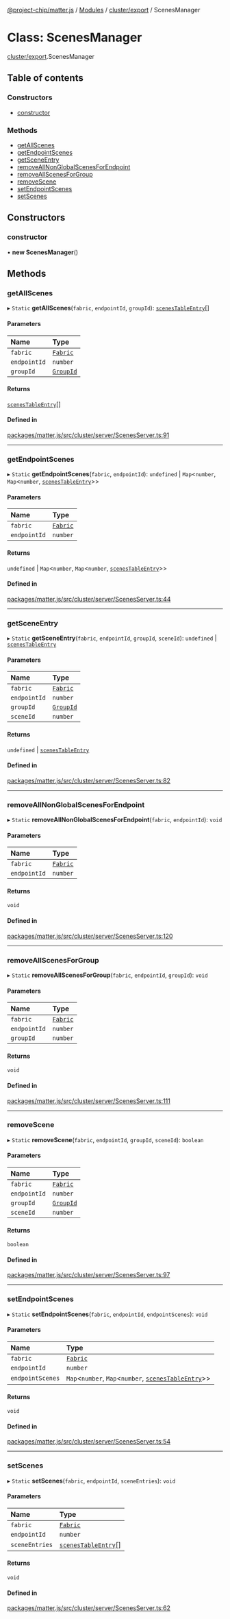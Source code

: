 [@project-chip/matter.js](../README.md) / [Modules](../modules.md) / [cluster/export](../modules/cluster_export.md) / ScenesManager

# Class: ScenesManager

[cluster/export](../modules/cluster_export.md).ScenesManager

## Table of contents

### Constructors

- [constructor](cluster_export.ScenesManager.md#constructor)

### Methods

- [getAllScenes](cluster_export.ScenesManager.md#getallscenes)
- [getEndpointScenes](cluster_export.ScenesManager.md#getendpointscenes)
- [getSceneEntry](cluster_export.ScenesManager.md#getsceneentry)
- [removeAllNonGlobalScenesForEndpoint](cluster_export.ScenesManager.md#removeallnonglobalscenesforendpoint)
- [removeAllScenesForGroup](cluster_export.ScenesManager.md#removeallscenesforgroup)
- [removeScene](cluster_export.ScenesManager.md#removescene)
- [setEndpointScenes](cluster_export.ScenesManager.md#setendpointscenes)
- [setScenes](cluster_export.ScenesManager.md#setscenes)

## Constructors

### constructor

• **new ScenesManager**()

## Methods

### getAllScenes

▸ `Static` **getAllScenes**(`fabric`, `endpointId`, `groupId`): [`scenesTableEntry`](../interfaces/export._internal_.scenesTableEntry.md)[]

#### Parameters

| Name | Type |
| :------ | :------ |
| `fabric` | [`Fabric`](fabric_export.Fabric.md) |
| `endpointId` | `number` |
| `groupId` | [`GroupId`](../modules/datatype_export.md#groupid) |

#### Returns

[`scenesTableEntry`](../interfaces/export._internal_.scenesTableEntry.md)[]

#### Defined in

[packages/matter.js/src/cluster/server/ScenesServer.ts:91](https://github.com/project-chip/matter.js/blob/b7330d72/packages/matter.js/src/cluster/server/ScenesServer.ts#L91)

___

### getEndpointScenes

▸ `Static` **getEndpointScenes**(`fabric`, `endpointId`): `undefined` \| `Map`<`number`, `Map`<`number`, [`scenesTableEntry`](../interfaces/export._internal_.scenesTableEntry.md)\>\>

#### Parameters

| Name | Type |
| :------ | :------ |
| `fabric` | [`Fabric`](fabric_export.Fabric.md) |
| `endpointId` | `number` |

#### Returns

`undefined` \| `Map`<`number`, `Map`<`number`, [`scenesTableEntry`](../interfaces/export._internal_.scenesTableEntry.md)\>\>

#### Defined in

[packages/matter.js/src/cluster/server/ScenesServer.ts:44](https://github.com/project-chip/matter.js/blob/b7330d72/packages/matter.js/src/cluster/server/ScenesServer.ts#L44)

___

### getSceneEntry

▸ `Static` **getSceneEntry**(`fabric`, `endpointId`, `groupId`, `sceneId`): `undefined` \| [`scenesTableEntry`](../interfaces/export._internal_.scenesTableEntry.md)

#### Parameters

| Name | Type |
| :------ | :------ |
| `fabric` | [`Fabric`](fabric_export.Fabric.md) |
| `endpointId` | `number` |
| `groupId` | [`GroupId`](../modules/datatype_export.md#groupid) |
| `sceneId` | `number` |

#### Returns

`undefined` \| [`scenesTableEntry`](../interfaces/export._internal_.scenesTableEntry.md)

#### Defined in

[packages/matter.js/src/cluster/server/ScenesServer.ts:82](https://github.com/project-chip/matter.js/blob/b7330d72/packages/matter.js/src/cluster/server/ScenesServer.ts#L82)

___

### removeAllNonGlobalScenesForEndpoint

▸ `Static` **removeAllNonGlobalScenesForEndpoint**(`fabric`, `endpointId`): `void`

#### Parameters

| Name | Type |
| :------ | :------ |
| `fabric` | [`Fabric`](fabric_export.Fabric.md) |
| `endpointId` | `number` |

#### Returns

`void`

#### Defined in

[packages/matter.js/src/cluster/server/ScenesServer.ts:120](https://github.com/project-chip/matter.js/blob/b7330d72/packages/matter.js/src/cluster/server/ScenesServer.ts#L120)

___

### removeAllScenesForGroup

▸ `Static` **removeAllScenesForGroup**(`fabric`, `endpointId`, `groupId`): `void`

#### Parameters

| Name | Type |
| :------ | :------ |
| `fabric` | [`Fabric`](fabric_export.Fabric.md) |
| `endpointId` | `number` |
| `groupId` | `number` |

#### Returns

`void`

#### Defined in

[packages/matter.js/src/cluster/server/ScenesServer.ts:111](https://github.com/project-chip/matter.js/blob/b7330d72/packages/matter.js/src/cluster/server/ScenesServer.ts#L111)

___

### removeScene

▸ `Static` **removeScene**(`fabric`, `endpointId`, `groupId`, `sceneId`): `boolean`

#### Parameters

| Name | Type |
| :------ | :------ |
| `fabric` | [`Fabric`](fabric_export.Fabric.md) |
| `endpointId` | `number` |
| `groupId` | [`GroupId`](../modules/datatype_export.md#groupid) |
| `sceneId` | `number` |

#### Returns

`boolean`

#### Defined in

[packages/matter.js/src/cluster/server/ScenesServer.ts:97](https://github.com/project-chip/matter.js/blob/b7330d72/packages/matter.js/src/cluster/server/ScenesServer.ts#L97)

___

### setEndpointScenes

▸ `Static` **setEndpointScenes**(`fabric`, `endpointId`, `endpointScenes`): `void`

#### Parameters

| Name | Type |
| :------ | :------ |
| `fabric` | [`Fabric`](fabric_export.Fabric.md) |
| `endpointId` | `number` |
| `endpointScenes` | `Map`<`number`, `Map`<`number`, [`scenesTableEntry`](../interfaces/export._internal_.scenesTableEntry.md)\>\> |

#### Returns

`void`

#### Defined in

[packages/matter.js/src/cluster/server/ScenesServer.ts:54](https://github.com/project-chip/matter.js/blob/b7330d72/packages/matter.js/src/cluster/server/ScenesServer.ts#L54)

___

### setScenes

▸ `Static` **setScenes**(`fabric`, `endpointId`, `sceneEntries`): `void`

#### Parameters

| Name | Type |
| :------ | :------ |
| `fabric` | [`Fabric`](fabric_export.Fabric.md) |
| `endpointId` | `number` |
| `sceneEntries` | [`scenesTableEntry`](../interfaces/export._internal_.scenesTableEntry.md)[] |

#### Returns

`void`

#### Defined in

[packages/matter.js/src/cluster/server/ScenesServer.ts:62](https://github.com/project-chip/matter.js/blob/b7330d72/packages/matter.js/src/cluster/server/ScenesServer.ts#L62)
